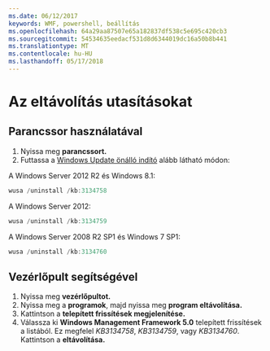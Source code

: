 ```yaml
---
ms.date: 06/12/2017
keywords: WMF, powershell, beállítás
ms.openlocfilehash: 64a29aa87507e65a182837df538c5e695c420cb3
ms.sourcegitcommit: 54534635eedacf531d8d6344019dc16a50b8b441
ms.translationtype: MT
ms.contentlocale: hu-HU
ms.lasthandoff: 05/17/2018
---
```

# <a name="uninstallation-instructions"></a>Az eltávolítás utasításokat

## <a name="using-command-prompt"></a>Parancssor használatával
1.  Nyissa meg **parancssort.**
2.  Futtassa a [Windows Update önálló indító](https://support.microsoft.com/en-us/kb/934307) alább látható módon:

A Windows Server 2012 R2 és Windows 8.1:
```powershell
wusa /uninstall /kb:3134758
```
A Windows Server 2012:
```powershell
wusa /uninstall /kb:3134759
```
A Windows Server 2008 R2 SP1 és Windows 7 SP1:
```powershell
wusa /uninstall /kb:3134760
```

## <a name="using-control-panel"></a>Vezérlőpult segítségével
1.  Nyissa meg **vezérlőpultot.**
2.  Nyissa meg a **programok**, majd nyissa meg **program eltávolítása.**
3.  Kattintson a **telepített frissítések megjelenítése.**
4.  Válassza ki **Windows Management Framework 5.0** telepített frissítések a listából. Ez megfelel *KB3134758*, *KB3134759*, vagy *KB3134760*. Kattintson a **eltávolítása.**
